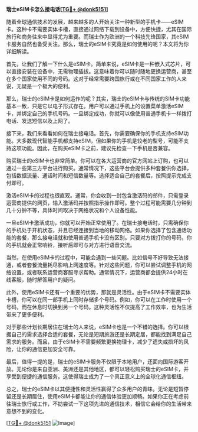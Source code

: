 **瑞士eSIM卡怎么接电话[[TG💪+ @donk5151](https://t.me/s/donk5151)]**

随着全球通信技术的发展，越来越多的人开始关注一种新型的手机卡——eSIM卡。这种卡不需要实体卡槽，直接通过网络下载到设备中，方便快捷，尤其在国际旅行和商务往来中显得尤为重要。而瑞士作为欧洲的一个科技先锋国家，其eSIM卡服务自然也备受关注。那么，瑞士的eSIM卡究竟是如何使用的呢？本文将为你详细解读。

首先，让我们了解一下什么是eSIM卡。简单来说，eSIM卡是一种嵌入式芯片，可以直接安装在设备中，无需物理插拔。这意味着你可以随时随地更换运营商，甚至在多个国家使用不同的号码。这对于经常需要跨国旅行或在不同国家工作的人来说，无疑是一个极大的便利。

那么，瑞士的eSIM卡是如何运作的呢？其实，瑞士的eSIM卡与传统的SIM卡功能基本一致，只是它以电子形式存在。用户可以通过手机上的设置菜单激活eSIM卡，并绑定自己的手机号码。一旦绑定成功，你就可以像使用普通手机卡一样拨打电话、发送短信以及上网了。

接下来，我们来看看如何在瑞士接电话。首先，你需要确保你的手机支持eSIM功能。大多数现代智能手机都支持eSIM，但如果你的手机是较老的型号，可能不支持这项功能。因此，在购买eSIM卡之前，建议先检查一下手机是否兼容。

购买瑞士的eSIM卡也非常简单。你可以在各大运营商的官方网站上订购，也可以通过一些第三方平台进行购买。通常情况下，这些平台会提供多种套餐供你选择，包括数据流量、通话时间和短信数量等。选择适合自己的套餐后，按照提示完成支付即可。

激活eSIM卡的过程也很直观。通常，你会收到一封包含激活码的邮件，只需登录运营商提供的网页，输入激活码并按照指示操作即可。整个过程可能需要几分钟到几十分钟不等，具体时间取决于网络状况和个人设备性能。

一旦eSIM卡激活成功，你就可以开始正常使用了。在瑞士接电话时，只需确保你的手机处于开机状态，并且已经连接到当地的移动网络。如果你选择了包含通话功能的套餐，那么接电话就和使用普通手机卡没有区别。只要对方拨打你的号码，你的手机就会正常响铃，接听后即可与对方进行语音交流。

当然，在使用eSIM卡的过程中，可能会遇到一些问题。比如信号不好导致无法接通，或者套餐流量耗尽影响上网速度等。针对这些问题，你可以尝试调整手机的网络设置，或者联系运营商客服寻求帮助。通常情况下，运营商都会提供24小时在线客服，随时解答用户的疑问。

此外，使用eSIM卡还有一个重要的优势，那就是灵活性。由于eSIM卡不需要实体卡槽，你可以在同一部手机上同时存储多个号码。例如，你可以在工作时使用一个号码，而在休息时切换到另一个号码。这种灵活性不仅提高了工作效率，也为生活带来了更多便利。

对于那些计划长期居住在瑞士的人来说，eSIM卡也是一个不错的选择。你可以根据自己的需求选择合适的套餐，无论是短期旅游还是长期定居，都能找到满足自己需求的服务。而且，由于eSIM卡不需要频繁更换物理卡，减少了遗失或损坏的风险，让你的通信更加安全可靠。

最后，值得一提的是，瑞士的eSIM卡服务不仅限于本地用户，还面向国际游客开放。无论你是来自亚洲、美洲还是其他地区，都可以轻松购买瑞士的eSIM卡，并享受到便捷的通信服务。这使得瑞士成为了一个真正意义上的全球化通信枢纽。

总之，瑞士的eSIM卡以其便捷性和灵活性赢得了众多用户的青睐。无论是短暂停留还是长期居住，使用eSIM卡都能让你的通信体验更加顺畅。如果你正在考虑前往瑞士旅行或工作，不妨尝试一下这项先进的通信技术，相信它会给你的生活带来意想不到的变化。

[[TG💪+ @donk5151](https://t.me/s/donk5151) ![Image](https://i.postimg.cc/rwNCRYN7/Snipaste-2025-04-30-17-27-05.png)]